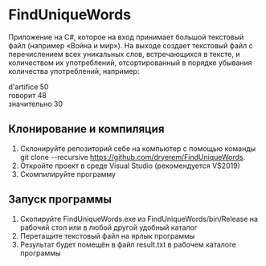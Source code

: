 # FindUniqueWords

Приложение на C#, которое на вход принимает большой текстовый файл (например «Война и мир»). 
На выходе создает текстовый файл с перечислением всех уникальных слов, встречающихся в тексте, и количеством их употреблений, 
отсортированный в порядке убывания количества употреблений, например:

d'artifice		50  
говорит		48  
значительно		30  

## Клонирование и компиляция

1. Склонируйте репозиторий себе на компьютер с помощью команды git clone --recursive https://github.com/dryerem/FindUniqueWords.
2. Откройте проект в среде Visual Studio (рекомендуется VS2019)
3. Скомпилируйте программу 

## Запуск программы
1. Скопируйте FindUniqueWords.exe из FindUniqueWords/bin/Release на рабочий стол или в любой другой удобный каталог
2. Перетащите текстовый файл на ярлык программы
3. Результат будет помещён в файл result.txt в рабочем каталоге программы

